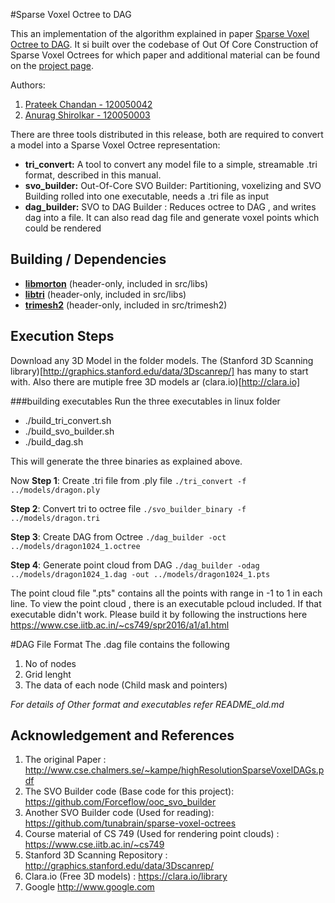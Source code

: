 #Sparse Voxel Octree to DAG

This an implementation of the algorithm explained in paper [Sparse Voxel Octree to DAG](http://www.cse.chalmers.se/~kampe/highResolutionSparseVoxelDAGs.pdf). It si built over the codebase of Out Of Core Construction of Sparse Voxel Octrees for which paper and additional material can be found on the [project page](http://graphics.cs.kuleuven.be/publications/BLD14OCCSVO/).

Authors:

1. [Prateek Chandan - 120050042](http://prateekchandan.in)
2. [Anurag Shirolkar - 120050003](https://www.cse.iitb.ac.in/~anuragshirolkar/)

There are three tools distributed in this release, both are required to convert a model into a Sparse Voxel Octree representation:

* **tri_convert:** A tool to convert any model file to a simple, streamable .tri format, described in this manual.
* **svo_builder:** Out-Of-Core SVO Builder: Partitioning, voxelizing and SVO Building rolled into one executable, needs a .tri file as input
* **dag_builder:** SVO to DAG Builder : Reduces octree to DAG , and writes dag into a file. It can also read dag file and generate voxel points which could be rendered


## Building / Dependencies
* [**libmorton**](https://github.com/Forceflow/libmorton) (header-only, included in src/libs)
* [**libtri**](https://github.com/Forceflow/libtri) (header-only, included in src/libs)
* [**trimesh2**](https://github.com/Forceflow/trimesh2) (header-only, included in src/trimesh2)

## Execution Steps
Download any 3D Model in the folder models. The (Stanford 3D Scanning library)[http://graphics.stanford.edu/data/3Dscanrep/] has many to start with. Also there are mutiple free 3D models ar (clara.io)[http://clara.io]

###building executables
 Run the three executables in linux folder
 
* ./build_tri_convert.sh
* ./build_svo_builder.sh
* ./build_dag.sh

This will generate the three binaries as explained above.

Now
**Step 1**: Create .tri file from .ply file 
`./tri_convert -f ../models/dragon.ply`

**Step 2**: Convert tri to octree file
`./svo_builder_binary -f ../models/dragon.tri`

**Step 3**: Create DAG from Octree
`./dag_builder -oct ../models/dragon1024_1.octree`

**Step 4**: Generate point cloud from  DAG
`./dag_builder -odag ../models/dragon1024_1.dag -out ../models/dragon1024_1.pts`

The point cloud file ".pts" contains all the points with range in -1 to 1 in each line. 
To view the point cloud , there is an executable pcloud included. If that executable didn't work. Please build it by following the instructions here
https://www.cse.iitb.ac.in/~cs749/spr2016/a1/a1.html

#DAG File Format
The .dag file contains the following

1. No of nodes
2. Grid lenght
3. The data of each node (Child mask and pointers)

*For details of Other format and executables refer README_old.md*



## Acknowledgement and References

1. The original Paper : http://www.cse.chalmers.se/~kampe/highResolutionSparseVoxelDAGs.pdf 
2. The SVO Builder code (Base code for this project): https://github.com/Forceflow/ooc_svo_builder
3. Another SVO Builder code (Used for reading): https://github.com/tunabrain/sparse-voxel-octrees  
4. Course material of CS 749 (Used for rendering point clouds) : https://www.cse.iitb.ac.in/~cs749
5. Stanford 3D Scanning Repository : http://graphics.stanford.edu/data/3Dscanrep/
6. Clara.io (Free 3D models) : https://clara.io/library 
7. Google http://www.google.com
 
